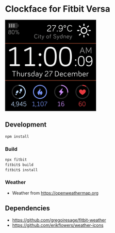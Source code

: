 # Clockface for Fitbit Versa

![screenshot](/screenshots/watchface.png)

## Development

```javascript
npm install
```

### Build

```javascript
npx fitbit
fitbit$ build
fitbit$ install
```

### Weather

+ Weather from <https://openweathermap.org>

## Dependencies

+ <https://github.com/gregoiresage/fitbit-weather>
+ <https://github.com/erikflowers/weather-icons>
